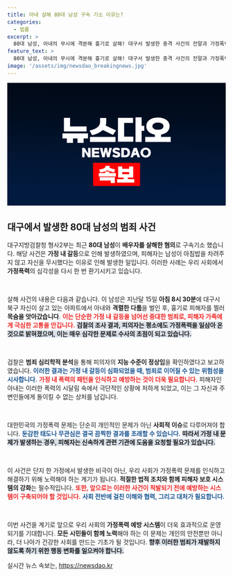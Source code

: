 ```yaml
---
title: 아내 살해 80대 남성 구속 기소 이유는?
categories:
  - 법률
excerpt: >
  80대 남성, 아내의 무시에 격분해 흉기로 살해! 대구서 발생한 충격 사건의 전말과 가정폭력의 심각성을 파헤칩니다. 클릭 유도!
feature_text: >
  80대 남성, 아내의 무시에 격분해 흉기로 살해! 대구서 발생한 충격 사건의 전말과 가정폭력의 심각성을 파헤칩니다. 클릭 유도!
image: '/assets/img/newsdao_breakingnews.jpg'
---
```


<p><img src="/assets/img/newsdao_breakingnews.jpg" alt="koreaapp 속보" /></p>

<h2 data-ke-size="size26">대구에서 발생한 80대 남성의 범죄 사건</h2>

<p>대구지방검찰청 형사2부는 최근 <strong>80대 남성</strong>이 <strong>배우자를 살해한 혐의</strong>로 구속기소 했습니다. 해당 사건은 <strong>가정 내 갈등</strong>으로 인해 발생하였으며, 피해자는 남성이 아침밥을 차려주지 않고 자신을 무시했다는 이유로 인해 발생한 일입니다. 이러한 사례는 우리 사회에서 <strong>가정폭력</strong>의 심각성을 다시 한 번 환기시키고 있습니다.</p>

<p data-ke-size="size16">&nbsp;</p>

<p>살해 사건의 내용은 다음과 같습니다. 이 남성은 지난달 15일 <strong>아침 8시 30분</strong>에 대구시 북구 자신이 살고 있는 아파트에서 아내와 <strong>격렬한 다툼</strong>을 벌인 후, 흉기로 피해자를 찔러 <strong>목숨을 앗아갔습니다</strong>. <b><span style="color: #ee2323;">이는 단순한 가정 내 갈등을 넘어선 중대한 범죄로, 피해자 가족에게 극심한 고통을 안깁니다.</span></b> <b><span style="background-color: #21538527;">검찰의 조사 결과, 피의자는 평소에도 가정폭력을 일삼아 온 것으로 밝혀졌으며, 이는 매우 심각한 문제로 수사의 초점이 되고 있습니다.</span></b></p>

<p data-ke-size="size16">&nbsp;</p>

<p>검찰은 <strong>범죄 심리학적 분석</strong>을 통해 피의자의 <strong>지능 수준이 정상임</strong>을 확인하였다고 보고하였습니다. <b><span style="color: #1a5490;">이러한 결과는 가정 내 갈등이 심화되었을 때, 범죄로 이어질 수 있는 위험성을 시사합니다.</span></b> <b><span style="color: #ee2323;">가정 내 폭력의 패턴을 인식하고 예방하는 것이 더욱 필요합니다.</span></b> 피해자인 아내는 이러한 폭력의 시달림 속에서 극단적인 상황에 처하게 되었고, 이는 그 자신과 주변인들에게 돌이킬 수 없는 상처를 남깁니다.</p>

<p data-ke-size="size16">&nbsp;</p>

<p>대한민국의 가정폭력 문제는 단순히 개인적인 문제가 아닌 <strong>사회적 이슈</strong>로 다루어져야 합니다. <b><span style="color: #1a5490;">둔감한 태도나 무관심은 결국 끔찍한 결과를 초래할 수 있습니다.</span></b> <b><span style="background-color: #21538527;">따라서 가정 내 문제가 발생하는 경우, 피해자는 신속하게 관련 기관에 도움을 요청할 필요가 있습니다.</span></b></p>

<p data-ke-size="size16">&nbsp;</p>

<p>이 사건은 단지 한 가정에서 발생한 비극이 아닌, 우리 사회가 가정폭력 문제를 인식하고 해결하기 위해 노력해야 하는 계기가 됩니다. <strong>적절한 법적 조치와 함께 피해자 보호 시스템의 강화</strong>는 필수적입니다. <b><span style="color: #ee2323;">또한, 앞으로는 이러한 사건이 적발되기 전에 예방하는 시스템이 구축되어야 할 것입니다.</span></b> <b><span style="color: #1a5490;">사회 전반에 걸친 이해와 협력, 그리고 대처가 필요합니다.</span></b></p>

<p data-ke-size="size16">&nbsp;</p>

<p>이번 사건을 계기로 앞으로 우리 사회의 <strong>가정폭력 예방 시스템</strong>이 더욱 효과적으로 운영되기를 기대합니다. <strong>모든 시민들이 함께 노력</strong>해야 하는 이 문제는 개인의 안전뿐만 아니라, 더 나아가 건강한 사회를 만드는 기초가 될 것입니다. <b><span style="background-color: #21538527;">향후 이러한 범죄가 재발하지 않도록 하기 위한 행동 변화를 일으켜야 합니다.</span></b></p>
실시간 뉴스 속보는, <a href="https://newsdao.kr" rel="dofollow">https://newsdao.kr</a>


